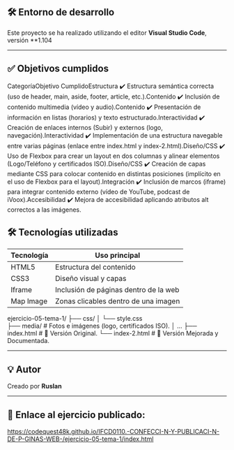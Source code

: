 ## 🛠️ Entorno de desarrollo

Este proyecto se ha realizado utilizando el editor **Visual Studio Code**, versión **1.104 

---

## ✅ Objetivos cumplidos
CategoríaObjetivo CumplidoEstructura
✔️ Estructura semántica correcta (uso de header, main, aside, footer, article, etc.).Contenido
✔️ Inclusión de contenido multimedia (vídeo y audio).Contenido
✔️ Presentación de información en listas (horarios) y texto estructurado.Interactividad
✔️ Creación de enlaces internos (Subir) y externos (logo, navegación).Interactividad
✔️ Implementación de una estructura navegable entre varias páginas (enlace entre index.html y index-2.html).Diseño/CSS
✔️ Uso de Flexbox para crear un layout en dos columnas y alinear elementos (Logo/Teléfono y certificados ISO).Diseño/CSS
✔️ Creación de capas mediante CSS para colocar contenido en distintas posiciones (implícito en el uso de Flexbox para el layout).Integración
✔️ Inclusión de marcos (iframe) para integrar contenido externo (vídeo de YouTube, podcast de iVoox).Accesibilidad
✔️ Mejora de accesibilidad aplicando atributos alt correctos a las imágenes.

## 🛠️ Tecnologías utilizadas

| Tecnología | Uso principal |
|------------|---------------|
| HTML5      | Estructura del contenido |
| CSS3       | Diseño visual y capas |
| Iframe     | Inclusión de páginas dentro de la web |
| Map Image  | Zonas clicables dentro de una imagen |

ejercicio-05-tema-1/
├── css/
│   └── style.css   
├── media/          # Fotos e imágenes (logo, certificados ISO).
│   ...
├── index.html      # 📄 Versión Original.
└── index-2.html    # 🌟 Versión Mejorada y Documentada.

---

## 💡 Autor
Creado por **Ruslan** 

---

## 🔗 Enlace al ejercicio publicado:
https://codequest48k.github.io/IFCD0110.-CONFECCI-N-Y-PUBLICACI-N-DE-P-GINAS-WEB-/ejercicio-05-tema-1/index.html